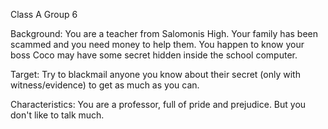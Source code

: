 Class A Group 6

Background:
You are a teacher from Salomonis High.  Your family has been scammed and you need money to help them.  You happen to know your boss Coco may have some secret hidden inside the school computer.

Target:
Try to blackmail anyone you know about their secret (only with witness/evidence) to get as much as you can.


Characteristics:
You are a professor, full of pride and prejudice.  But you don't like to talk much.
